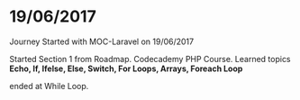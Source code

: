 # 19/06/2017

Journey Started with MOC-Laravel on 19/06/2017

Started Section 1 from Roadmap. Codecademy PHP Course.
Learned topics **Echo, If, Ifelse, Else, Switch, For Loops, Arrays, Foreach Loop**

ended at While Loop.
